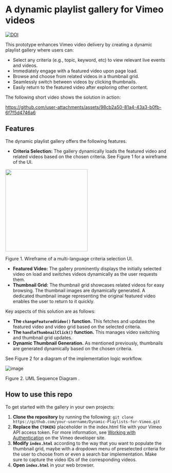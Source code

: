 # A dynamic playlist gallery for Vimeo videos

[![DOI](https://zenodo.org/badge/897299615.svg)](https://doi.org/10.5281/zenodo.15130136)

This prototype enhances Vimeo video delivery by creating a dynamic playlist gallery where users can:

* Select any criteria (e.g., topic, keyword, etc) to view relevant live events and videos.
* Immediately engage with a featured video upon page load.
* Browse and choose from related videos in a thumbnail grid.
* Seamlessly switch between videos by clicking thumbnails.
* Easily return to the featured video after exploring other content.

The following short video shows the solution in action:

https://github.com/user-attachments/assets/98cb2a50-81a4-43a3-b0fb-6f7f5d4746a6

## Features

The dynamic playlist gallery offers the following features.

* **Criteria Selection:** The gallery dynamically loads the featured video and related videos based on the chosen criteria. See Figure 1 for a wireframe of the UI. 

<img width="256" align="center" src="https://github.com/user-attachments/assets/81d358d3-cba5-4f0c-8293-56dbc60a5122">
<p align="left">Figure 1. Wireframe of a multi-language criteria selection UI.
</p>

* **Featured Video:** The gallery prominently displays the initially selected video on load and switches videos dynamically as the user requests them.
* **Thumbnail Grid:** The thumbnail grid showcases related videos for easy browsing. The thumbnail images are dynamically generated. A dedicated thumbnail image representing the original featured video enables the user to return to it quickly.
  
Key aspects of this solution are as follows:


* **The `changeFeaturedVideo()` function.** This fetches and updates the featured video and video grid based on the selected criteria.
* **The `handleThumbnailClick()` function.** This manages video switching and thumbnail grid updates.
* **Dynamic Thumbnail Generation.** As mentioned previously, thumbnails are generated dynamically based on the chosen criteria.

See Figure 2 for a diagram of the implementation logic workflow.

![image](https://github.com/user-attachments/assets/26651cb2-38b2-4d3a-8ee9-0c372488a945)
<p align="left">Figure 2. UML Sequence Diagram .</p>

## How to use this repo

To get started with the gallery in your own projects:

1. **Clone the repository** by running the following: `git clone https://github.com/your-username/Dynamic-Playlists-for-Vimeo.git`
2. **Replace the `{TOKEN}`** placeholder in the index.html file with your Vimeo API access token. For more information, see [Working with Authentication](https://developer.vimeo.com/api/authentication) on the Vimeo developer site.
3. **Modify `index.html`** according to the way that you want to populate the thumbnail grid, maybe with a dropdown menu of preselected criteria for the user to choose from or even a search bar implementation. Make sure to capture the video IDs of the corresponding videos.
4. **Open `index.html`** in your web browser.

